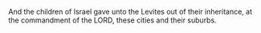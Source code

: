 And the children of Israel gave unto the Levites out of their inheritance, at the commandment of the LORD, these cities and their suburbs.
